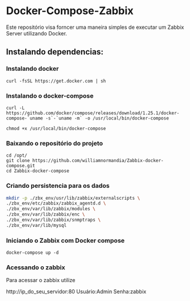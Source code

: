 # Docker-Compose-Zabbix
 
Este repositório visa forncer uma maneira simples de executar um Zabbix Server utilizando Docker.

## Instalando dependencias:

### Instalando docker
```shell
curl -fsSL https://get.docker.com | sh
```
### Instalando o docker-compose
```shell
curl -L https://github.com/docker/compose/releases/download/1.25.1/docker-compose-`uname -s`-`uname -m` -o /usr/local/bin/docker-compose
````
```shell
chmod +x /usr/local/bin/docker-compose
```
### Baixando o repositório do projeto

```shell
cd /opt/
git clone https://github.com/williamnormandia/Zabbix-docker-compose.git
cd Zabbix-docker-compose
```

### Criando persistencia para os dados
```bash
mkdir -p ./zbx_env/usr/lib/zabbix/externalscripts \
./zbx_env/etc/zabbix/zabbix_agentd.d \
./zbx_env/var/lib/zabbix/modules \
./zbx_env/var/lib/zabbix/enc \
./zbx_env/var/lib/zabbix/snmptraps \
./zbx_env/var/lib/mysql
```
### Iniciando o Zabbix com Docker compose
```shell
docker-compose up -d
```

### Acessando o zabbix

Para acessar o zabbix utilize 

http://ip_do_seu_servidor:80
Usuário:Admin
Senha:zabbix

